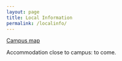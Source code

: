 ```yaml
---
layout: page
title: Local Information
permalink: /localinfo/
---
```


[Campus map](https://www.canterbury.ac.nz/maps/home?poi=10734&z=16&c=-43.52306699770867%2C172.58313382771516)

Accommodation close to campus: to come.
